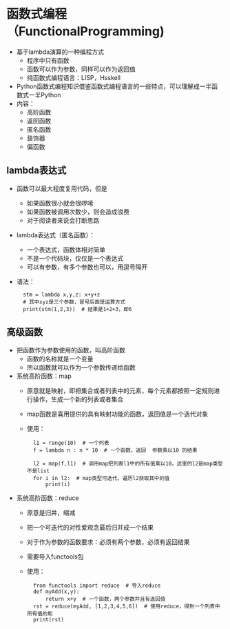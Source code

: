 # 函数式编程（FunctionalProgramming)
- 基于lambda演算的一种编程方式
    - 程序中只有函数
    - 函数可以作为参数，同样可以作为返回值
    - 纯函数式编程语言：LISP，Hsskell
- Python函数式编程知识借鉴函数式编程语言的一些特点，可以理解成一半函数式一半Python
- 内容：
    - 高阶函数
    - 返回函数
    - 匿名函数
    - 装饰器
    - 偏函数
    
## lambda表达式
- 函数可以最大程度复用代码，但是
    - 如果函数很小就会很啰嗦
    - 如果函数被调用次数少，则会造成浪费
    - 对于阅读者来说会打断思路
- lambda表达式（匿名函数）：
    - 一个表达式，函数体相对简单
    - 不是一个代码块，仅仅是一个表达式
    - 可以有参数，有多个参数也可以，用逗号隔开
- 语法：

        stm = lambda x,y,z: x+y+z
        # 其中xyz是三个参数，冒号后面是运算方式
        print(stm(1,2,3))  # 结果是1+2+3，即6
        
## 高级函数
- 把函数作为参数使用的函数，叫高阶函数
    - 函数的名称就是一个变量
    - 所以函数就可以作为一个参数传递给函数
- 系统高阶函数：map
    - 原意就是映射，即把集合或者列表中的元素，每个元素都按照一定规则进行操作，生成一个新的列表或者集合
    - map函数是喜用提供的具有映射功能的函数，返回值是一个迭代对象
    - 使用：

            l1 = range(10)  # 一个列表
            f = lambda n : n * 10  # 一个函数，返回  参数乘以10 的结果
    
            l2 = map(f,l1)  # 调用map把列表l1中的所有值乘以10，这里的l2是map类型不是list
            for i in l2:  # map类型可迭代，遍历l2获取其中的值
                print(i)
            
- 系统高阶函数：reduce
    - 原意是归并，缩减
    - 把一个可迭代的对性爱观念最后归并成一个结果
    - 对于作为参数的函数要求：必须有两个参数，必须有返回结果
    - 需要导入functools包
    - 使用：
            
            from functools import reduce  # 导入reduce
            def myAdd(x,y):
                return x+y  # 一个函数，两个参数并且有返回值
            rst = reduce(myAdd, [1,2,3,4,5,6])  # 使用reduce，得到一个列表中所有值的和
            print(rst)
    

